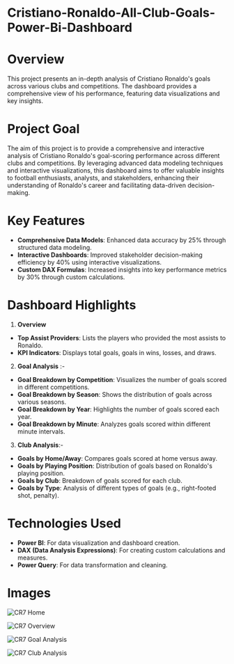 # Cristiano-Ronaldo-All-Club-Goals-Power-Bi-Dashboard
# Overview
This project presents an in-depth analysis of Cristiano Ronaldo's goals across various clubs and competitions. The dashboard provides a comprehensive view of his performance, featuring data visualizations and key insights.

# Project Goal
The aim of this project is to provide a comprehensive and interactive analysis of Cristiano Ronaldo's goal-scoring performance across different clubs and competitions. By leveraging advanced data modeling techniques and interactive visualizations, this dashboard aims to offer valuable insights to football enthusiasts, analysts, and stakeholders, enhancing their understanding of Ronaldo's career and facilitating data-driven decision-making.

# Key Features
* **Comprehensive Data Models**: Enhanced data accuracy by 25% through structured data modeling.
* **Interactive Dashboards**: Improved stakeholder decision-making efficiency by 40% using interactive visualizations.
* **Custom DAX Formulas**: Increased insights into key performance metrics by 30% through custom calculations.

# Dashboard Highlights

1. **Overview**
 + **Top Assist Providers**: Lists the players who provided the most assists to Ronaldo.
 + **KPI Indicators**: Displays total goals, goals in wins, losses, and draws.
   
2. **Goal Analysis** :-
+ **Goal Breakdown by Competition**: Visualizes the number of goals scored in different competitions.
+ **Goal Breakdown by Season**: Shows the distribution of goals across various seasons.
+ **Goal Breakdown by Year**: Highlights the number of goals scored each year.
+  **Goal Breakdown by Minute**: Analyzes goals scored within different minute intervals.
  
3. **Club Analysis**:-
+ **Goals by Home/Away**: Compares goals scored at home versus away.
+ **Goals by Playing Position**: Distribution of goals based on Ronaldo's playing position.
+ **Goals by Club**: Breakdown of goals scored for each club.
+ **Goals by Type**: Analysis of different types of goals (e.g., right-footed shot, penalty).  

 # Technologies Used
* **Power BI**: For data visualization and dashboard creation.
* **DAX (Data Analysis Expressions)**: For creating custom calculations and measures.
* **Power Query**: For data transformation and cleaning.

 # Images
 
![CR7 Home](https://github.com/user-attachments/assets/87a6a6cd-52c5-4ff1-875e-e4f21820affa)

![CR7 Overview](https://github.com/user-attachments/assets/bbfc7620-1e87-4055-bf97-3c0cc4008be7)

![CR7 Goal Analysis](https://github.com/user-attachments/assets/22aac41a-b3b0-4a2d-ba76-328ca82b3be2)

![CR7 Club Analysis](https://github.com/user-attachments/assets/9e3b464d-37e2-43aa-8d97-882dd1a6ed49)



